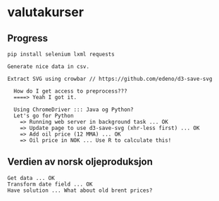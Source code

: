 # valutakurser

## Progress

    pip install selenium lxml requests

    Generate nice data in csv.

    Extract SVG using crowbar // https://github.com/edeno/d3-save-svg

      How do I get access to preprocess???
      ====> Yeah I got it.
    
      Using ChromeDriver ::: Java og Python?
      Let's go for Python
        => Running web server in background task ... OK
        => Update page to use d3-save-svg (xhr-less first) ... OK
        => Add oil price (12 MMA) ... OK
        => Oil price in NOK ... Use R to calculate this!


## Verdien av norsk oljeproduksjon

    Get data ... OK
    Transform date field ... OK
    Have solution ... What about old brent prices?

